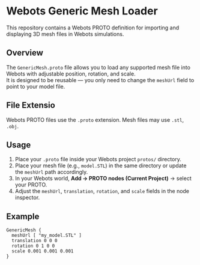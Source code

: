 # Webots Generic Mesh Loader

This repository contains a Webots PROTO definition for importing and displaying 3D mesh files in Webots simulations.

## Overview
The `GenericMesh.proto` file allows you to load any supported mesh file into Webots with adjustable position, rotation, and scale.  
It is designed to be reusable — you only need to change the `meshUrl` field to point to your model file.


## File Extensio
Webots PROTO files use the `.proto` extension. Mesh files may use `.stl`, `.obj`.

## Usage
1. Place your `.proto` file inside your Webots project `protos/` directory.
2. Place your mesh file (e.g., `model.STL`) in the same directory or update the `meshUrl` path accordingly.
3. In your Webots world, **Add → PROTO nodes (Current Project)** → select your PROTO.
4. Adjust the `meshUrl`, `translation`, `rotation`, and `scale` fields in the node inspector.

## Example
```vrml
GenericMesh {
  meshUrl [ "my_model.STL" ]
  translation 0 0 0
  rotation 0 1 0 0
  scale 0.001 0.001 0.001
}
